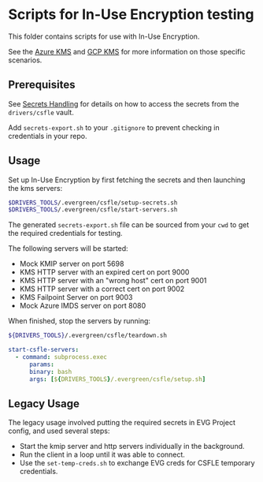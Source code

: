 # Scripts for In-Use Encryption testing

This folder contains scripts for use with In-Use Encryption.

See the [Azure KMS](./azurekms/README.md) and [GCP KMS](./gcpkms/README.md)
for more information on those specific scenarios.

## Prerequisites

See [Secrets Handling](../secrets_handling/README.md) for details on how to access the secrets
from the `drivers/csfle` vault.

Add `secrets-export.sh` to your `.gitignore` to prevent checking in credentials in your repo.

## Usage

Set up In-Use Encryption by first fetching the secrets and then launching the kms servers:

```bash
$DRIVERS_TOOLS/.evergreen/csfle/setup-secrets.sh
$DRIVERS_TOOLS/.evergreen/csfle/start-servers.sh
```

The generated `secrets-export.sh` file can be sourced from your `cwd` to get the required credentials for testing.

The following servers will be started:

- Mock KMIP server on port 5698
- KMS HTTP server with an expired cert on port 9000
- KMS HTTP server with an "wrong host" cert on port 9001
- KMS HTTP server with a correct cert on port 9002
- KMS Failpoint Server on port 9003
- Mock Azure IMDS server on port 8080

When finished, stop the servers by running:

```bash
${DRIVERS_TOOLS}/.evergreen/csfle/teardown.sh
```

```yaml
start-csfle-servers:
  - command: subprocess.exec
      params:
      binary: bash
      args: [${DRIVERS_TOOLS}/.evergreen/csfle/setup.sh]
```

## Legacy Usage

The legacy usage involved putting the required secrets in EVG Project config, and used several steps:

- Start the kmip server and http servers individually in the background.
- Run the client in a loop until it was able to connect.
- Use the `set-temp-creds.sh` to exchange EVG creds for CSFLE temporary credentials.
